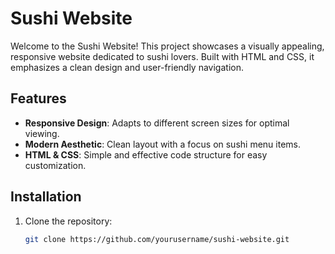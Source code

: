 # Sushi Website

Welcome to the Sushi Website! This project showcases a visually appealing, responsive website dedicated to sushi lovers. Built with HTML and CSS, it emphasizes a clean design and user-friendly navigation.

## Features

- **Responsive Design**: Adapts to different screen sizes for optimal viewing.
- **Modern Aesthetic**: Clean layout with a focus on sushi menu items.
- **HTML & CSS**: Simple and effective code structure for easy customization.

## Installation

1. Clone the repository:
   ```bash
   git clone https://github.com/yourusername/sushi-website.git

